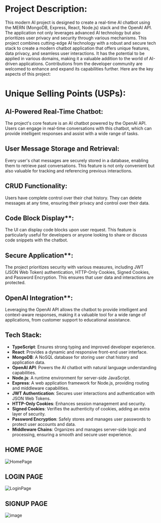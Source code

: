 # Project Description:

This modern AI project is designed to create a real-time AI chatbot using the MERN (MongoDB, Express, React, Node.js) stack and the OpenAI API. The application not only leverages advanced AI technology but also prioritizes user privacy and security through various mechanisms. This project combines cutting-edge AI technology with a robust and secure tech stack to create a modern chatbot application that offers unique features, data privacy, and seamless user interactions. It has the potential to be applied in various domains, making it a valuable addition to the world of AI-driven applications. Contributions from the developer community are welcomed to enhance and expand its capabilities further. Here are the key aspects of this project:

# Unique Selling Points (USPs):

 ## AI-Powered Real-Time Chatbot:
The project's core feature is an AI chatbot powered by the OpenAI API. Users can engage in real-time conversations with this chatbot, which can provide intelligent responses and assist with a wide range of tasks.

## User Message Storage and Retrieval:
Every user's chat messages are securely stored in a database, enabling them to retrieve past conversations. This feature is not only convenient but also valuable for tracking and referencing previous interactions.

## CRUD Functionality: 
Users have complete control over their chat history. They can delete messages at any time, ensuring their privacy and control over their data.

## Code Block Display**: 
The UI can display code blocks upon user request. This feature is particularly useful for developers or anyone looking to share or discuss code snippets with the chatbot.

## Secure Application**: 
The project prioritizes security with various measures, including JWT (JSON Web Token) authentication, HTTP-Only Cookies, Signed Cookies, and Password Encryption. This ensures that user data and interactions are protected.

## OpenAI Integration**:
Leveraging the OpenAI API allows the chatbot to provide intelligent and context-aware responses, making it a valuable tool for a wide range of applications, from customer support to educational assistance.

## Tech Stack:

- **TypeScript**: Ensures strong typing and improved developer experience.
- **React**: Provides a dynamic and responsive front-end user interface.
- **MongoDB**: A NoSQL database for storing user chat history and application data.
- **OpenAI API**: Powers the AI chatbot with natural language understanding capabilities.
- **Node.js**: A runtime environment for server-side JavaScript.
- **Express**: A web application framework for Node.js, providing routing and middleware capabilities.
- **JWT Authentication**: Secures user interactions and authentication with JSON Web Tokens.
- **HTTP-Only Cookies**: Enhances session management and security.
- **Signed Cookies**: Verifies the authenticity of cookies, adding an extra layer of security.
- **Password Encryption**: Safely stores and manages user passwords to protect user accounts and data.
- **Middleware Chains**: Organizes and manages server-side logic and processing, ensuring a smooth and secure user experience.
  

## HOME PAGE 
![HomePage](https://github.com/Virgarg7/MERN_CHATBOT/assets/98869884/3f45e037-0917-4401-91a2-1a1a975a1c0a)

## LOGIN PAGE 
![LoginPage](https://github.com/Virgarg7/MERN_CHATBOT/assets/98869884/1b6c3b1b-7585-4ad6-a470-016c34b79369)

## SIGNUP PAGE 
![image](https://github.com/Virgarg7/MERN_CHATBOT/assets/98869884/c6b3449b-a736-4467-8c5e-677c1c6196f5)


